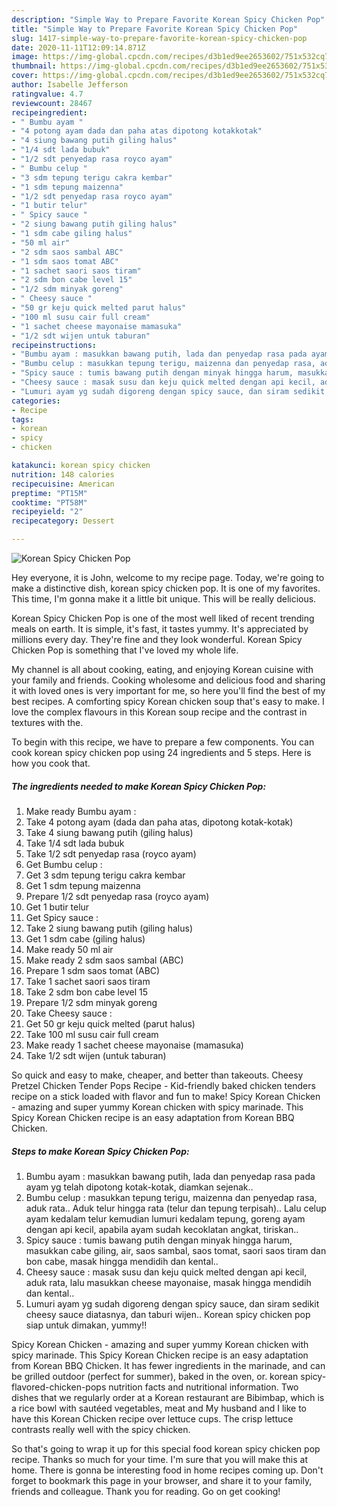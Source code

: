 ```yaml
---
description: "Simple Way to Prepare Favorite Korean Spicy Chicken Pop"
title: "Simple Way to Prepare Favorite Korean Spicy Chicken Pop"
slug: 1417-simple-way-to-prepare-favorite-korean-spicy-chicken-pop
date: 2020-11-11T12:09:14.871Z
image: https://img-global.cpcdn.com/recipes/d3b1ed9ee2653602/751x532cq70/korean-spicy-chicken-pop-foto-resep-utama.jpg
thumbnail: https://img-global.cpcdn.com/recipes/d3b1ed9ee2653602/751x532cq70/korean-spicy-chicken-pop-foto-resep-utama.jpg
cover: https://img-global.cpcdn.com/recipes/d3b1ed9ee2653602/751x532cq70/korean-spicy-chicken-pop-foto-resep-utama.jpg
author: Isabelle Jefferson
ratingvalue: 4.7
reviewcount: 28467
recipeingredient:
- " Bumbu ayam "
- "4 potong ayam dada dan paha atas dipotong kotakkotak"
- "4 siung bawang putih giling halus"
- "1/4 sdt lada bubuk"
- "1/2 sdt penyedap rasa royco ayam"
- " Bumbu celup "
- "3 sdm tepung terigu cakra kembar"
- "1 sdm tepung maizenna"
- "1/2 sdt penyedap rasa royco ayam"
- "1 butir telur"
- " Spicy sauce "
- "2 siung bawang putih giling halus"
- "1 sdm cabe giling halus"
- "50 ml air"
- "2 sdm saos sambal ABC"
- "1 sdm saos tomat ABC"
- "1 sachet saori saos tiram"
- "2 sdm bon cabe level 15"
- "1/2 sdm minyak goreng"
- " Cheesy sauce "
- "50 gr keju quick melted parut halus"
- "100 ml susu cair full cream"
- "1 sachet cheese mayonaise mamasuka"
- "1/2 sdt wijen untuk taburan"
recipeinstructions:
- "Bumbu ayam : masukkan bawang putih, lada dan penyedap rasa pada ayam yg telah dipotong kotak-kotak, diamkan sejenak.."
- "Bumbu celup : masukkan tepung terigu, maizenna dan penyedap rasa, aduk rata.. Aduk telur hingga rata (telur dan tepung terpisah).. Lalu celup ayam kedalam telur kemudian lumuri kedalam tepung, goreng ayam dengan api kecil, apabila ayam sudah kecoklatan angkat, tiriskan.."
- "Spicy sauce : tumis bawang putih dengan minyak hingga harum, masukkan cabe giling, air, saos sambal, saos tomat, saori saos tiram dan bon cabe, masak hingga mendidih dan kental.."
- "Cheesy sauce : masak susu dan keju quick melted dengan api kecil, aduk rata, lalu masukkan cheese mayonaise, masak hingga mendidih dan kental.."
- "Lumuri ayam yg sudah digoreng dengan spicy sauce, dan siram sedikit cheesy sauce diatasnya, dan taburi wijen.. Korean spicy chicken pop siap untuk dimakan, yummy!!"
categories:
- Recipe
tags:
- korean
- spicy
- chicken

katakunci: korean spicy chicken 
nutrition: 148 calories
recipecuisine: American
preptime: "PT15M"
cooktime: "PT58M"
recipeyield: "2"
recipecategory: Dessert

---
```



![Korean Spicy Chicken Pop](https://img-global.cpcdn.com/recipes/d3b1ed9ee2653602/751x532cq70/korean-spicy-chicken-pop-foto-resep-utama.jpg)

Hey everyone, it is John, welcome to my recipe page. Today, we're going to make a distinctive dish, korean spicy chicken pop. It is one of my favorites. This time, I'm gonna make it a little bit unique. This will be really delicious.

Korean Spicy Chicken Pop is one of the most well liked of recent trending meals on earth. It is simple, it's fast, it tastes yummy. It's appreciated by millions every day. They're fine and they look wonderful. Korean Spicy Chicken Pop is something that I've loved my whole life.

My channel is all about cooking, eating, and enjoying Korean cuisine with your family and friends. Cooking wholesome and delicious food and sharing it with loved ones is very important for me, so here you&#39;ll find the best of my best recipes. A comforting spicy Korean chicken soup that&#39;s easy to make. I love the complex flavours in this Korean soup recipe and the contrast in textures with the.


To begin with this recipe, we have to prepare a few components. You can cook korean spicy chicken pop using 24 ingredients and 5 steps. Here is how you cook that.

<!--inarticleads1-->

##### The ingredients needed to make Korean Spicy Chicken Pop:

1. Make ready  Bumbu ayam :
1. Take 4 potong ayam (dada dan paha atas, dipotong kotak-kotak)
1. Take 4 siung bawang putih (giling halus)
1. Take 1/4 sdt lada bubuk
1. Take 1/2 sdt penyedap rasa (royco ayam)
1. Get  Bumbu celup :
1. Get 3 sdm tepung terigu cakra kembar
1. Get 1 sdm tepung maizenna
1. Prepare 1/2 sdt penyedap rasa (royco ayam)
1. Get 1 butir telur
1. Get  Spicy sauce :
1. Take 2 siung bawang putih (giling halus)
1. Get 1 sdm cabe (giling halus)
1. Make ready 50 ml air
1. Make ready 2 sdm saos sambal (ABC)
1. Prepare 1 sdm saos tomat (ABC)
1. Take 1 sachet saori saos tiram
1. Take 2 sdm bon cabe level 15
1. Prepare 1/2 sdm minyak goreng
1. Take  Cheesy sauce :
1. Get 50 gr keju quick melted (parut halus)
1. Take 100 ml susu cair full cream
1. Make ready 1 sachet cheese mayonaise (mamasuka)
1. Take 1/2 sdt wijen (untuk taburan)


So quick and easy to make, cheaper, and better than takeouts. Cheesy Pretzel Chicken Tender Pops Recipe - Kid-friendly baked chicken tenders recipe on a stick loaded with flavor and fun to make! Spicy Korean Chicken - amazing and super yummy Korean chicken with spicy marinade. This Spicy Korean Chicken recipe is an easy adaptation from Korean BBQ Chicken. 

<!--inarticleads2-->

##### Steps to make Korean Spicy Chicken Pop:

1. Bumbu ayam : masukkan bawang putih, lada dan penyedap rasa pada ayam yg telah dipotong kotak-kotak, diamkan sejenak..
1. Bumbu celup : masukkan tepung terigu, maizenna dan penyedap rasa, aduk rata.. Aduk telur hingga rata (telur dan tepung terpisah).. Lalu celup ayam kedalam telur kemudian lumuri kedalam tepung, goreng ayam dengan api kecil, apabila ayam sudah kecoklatan angkat, tiriskan..
1. Spicy sauce : tumis bawang putih dengan minyak hingga harum, masukkan cabe giling, air, saos sambal, saos tomat, saori saos tiram dan bon cabe, masak hingga mendidih dan kental..
1. Cheesy sauce : masak susu dan keju quick melted dengan api kecil, aduk rata, lalu masukkan cheese mayonaise, masak hingga mendidih dan kental..
1. Lumuri ayam yg sudah digoreng dengan spicy sauce, dan siram sedikit cheesy sauce diatasnya, dan taburi wijen.. Korean spicy chicken pop siap untuk dimakan, yummy!!


Spicy Korean Chicken - amazing and super yummy Korean chicken with spicy marinade. This Spicy Korean Chicken recipe is an easy adaptation from Korean BBQ Chicken. It has fewer ingredients in the marinade, and can be grilled outdoor (perfect for summer), baked in the oven, or. korean spicy-flavored-chicken-pops nutrition facts and nutritional information. Two dishes that we regularly order at a Korean restaurant are Bibimbap, which is a rice bowl with sautéed vegetables, meat and My husband and I like to have this Korean Chicken recipe over lettuce cups. The crisp lettuce contrasts really well with the spicy chicken. 

So that's going to wrap it up for this special food korean spicy chicken pop recipe. Thanks so much for your time. I'm sure that you will make this at home. There is gonna be interesting food in home recipes coming up. Don't forget to bookmark this page in your browser, and share it to your family, friends and colleague. Thank you for reading. Go on get cooking!
